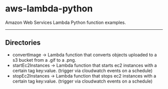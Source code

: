 # aws-lambda-python

Amazon Web Services Lambda Python function examples.

----

## Directories

- convertImage -> Lambda function that converts objects uploaded to a s3 bucket from a .gif to a .png.
- startEc2Instances -> Lambda function that starts ec2 instances with a certain tag key:value. (trigger via cloudwatch events on a schedule)
- stopEc2Instances -> Lambda function that stops ec2 instances with a certain tag key:value. (trigger via cloudwatch events on a schedule)

